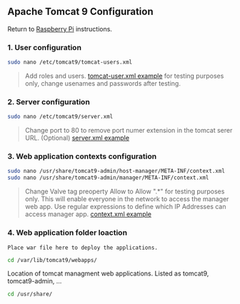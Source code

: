 ## Apache Tomcat 9 Configuration

Return to [Raspberry Pi](https://github.com/crazieNephilim/crazie_scripts/blob/master/raspberry_scripts/README_RBPI.md) instructions.

### 1. User configuration
```bash
sudo nano /etc/tomcat9/tomcat-users.xml
```
> Add roles and users. [tomcat-user.xml example](tomcat-users.xml) for testing purposes only, change usenames and passwords after testing.

### 2. Server configuration
```bash
sudo nano /etc/tomcat9/server.xml
```
> Change port to 80 to remove port numer extension in the tomcat serer URL. (Optional) [server.xml example](server.xml)

### 3. Web application contexts configuration
```bash
sudo nano /usr/share/tomcat9-admin/host-manager/META-INF/context.xml
sudo nano /usr/share/tomcat9-admin/manager/META-INF/context.xml
```
> Change Valve tag preoperty Allow to Allow ".*" for testing purposes only. This will enable everyone in the network to access the manager web app. Use regular expressions to define which IP Addresses can access manager app. [context.xml example](context.xml)

### 4. Web application folder loaction

    Place war file here to deploy the applications.

```bash
cd /var/lib/tomcat9/webapps/
```

Location of tomcat managment web applications. Listed as tomcat9, tomcat9-admin, ...

```bash
cd /usr/share/
```